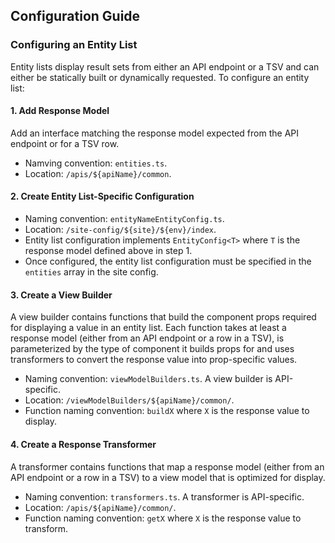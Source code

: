 ## Configuration Guide

### Configuring an Entity List
Entity lists display result sets from either an API endpoint or a TSV and can either be statically built or dynamically requested. To configure an entity list:

#### 1. Add Response Model
Add an interface matching the response model expected from the API endpoint or for a TSV row.
* Namving convention: `entities.ts`.
* Location: `/apis/${apiName}/common`.

#### 2. Create Entity List-Specific Configuration
* Naming convention: `entityNameEntityConfig.ts`.
* Location: `/site-config/${site}/${env}/index`.
* Entity list configuration implements `EntityConfig<T>` where `T` is the response model defined above in step 1.
* Once configured, the entity list configuration must be specified in the `entities` array in the site config.

#### 3. Create a View Builder
A view builder contains functions that build the component props required for displaying a value in an entity list. Each function takes at least a response model (either from an API endpoint or a row in a TSV), is parameterized by the type of component it builds props for and uses transformers to convert the response value into prop-specific values. 
* Naming convention: `viewModelBuilders.ts`. A view builder is API-specific.
* Location: `/viewModelBuilders/${apiName}/common/`.
* Function naming convention: `buildX` where `X` is the response value to display.

#### 4. Create a Response Transformer
A transformer contains functions that map a response model (either from an API endpoint or a row in a TSV) to a view model that is optimized for display.
* Naming convention: `transformers.ts`. A transformer is API-specific.
* Location: `/apis/${apiName}/common/`.
* Function naming convention: `getX` where `X` is the response value to transform.
